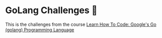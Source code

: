 # GoLang Challenges 🐷

This is the challenges from the course <a href="https://www.udemy.com/course/learn-how-to-code/">Learn How To Code: Google's Go (golang) Programming Language</a>

